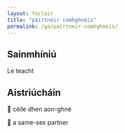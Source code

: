 ```yaml
---
layout: focloir
title: "páirtnéir comhghnéis"
permalink: /ga/pairtneir-comhghneis/
---
```


## Sainmhíniú

Le teacht

## Aistriúcháin

&#x1f3f4;&#xe0067;&#xe0062;&#xe0073;&#xe0063;&#xe0074;&#xe007f; cèile dhen aon-ghnè

&#x1f3f4;&#xe0067;&#xe0062;&#xe0065;&#xe006e;&#xe0067;&#xe007f; a same-sex partner
